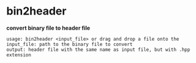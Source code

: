 # bin2header

**convert binary file to header file**

```
usage: bin2header <input_file> or drag and drop a file onto the
input_file: path to the binary file to convert
output: header file with the same name as input file, but with .hpp extension
```